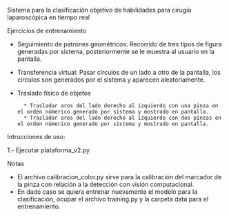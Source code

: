 Sistema para la clasificación objetivo de habilidades para cirugía laparoscópica en tiempo real

Ejercicios de entrenamiento

* Seguimiento de patrones geométricos: Recorrido de tres tipos de figura generadas por sistema, posteriormente se le muestra al usuario en la pantalla.

* Transferencia virtual: Pasar círculos de un lado a otro de la pantalla, los círculos son generados por el sistema y aparecen aleatoriamente.

* Traslado físico de objetos

		* Trasladar aros del lado derecho al izquierdo con una pinza en el orden númerico generado por sistema y mostrado en pantalla.
		* Trasladar aros del lado derecho al izquierdo con dos pinzas en el orden númerico generado por sistema y mostrado en pantalla.
		
		
Intrucciones de uso:

1.- Ejecutar plataforma_v2.py

Notas

- El archivo calibracion_color.py sirve para la calibración del marcador de la pinza con relación a la detección con visión computacional.
- En dado caso se quiera entrenar nuevamente el modelo para la clasificación, ocupar el archivo training.py y la carpeta data para el entrenamiento.

